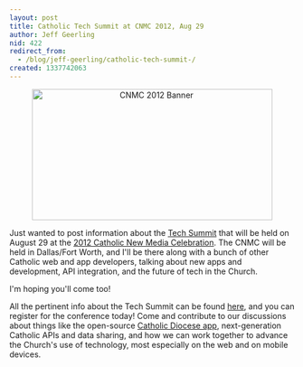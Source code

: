 ```yaml
---
layout: post
title: Catholic Tech Summit at CNMC 2012, Aug 29
author: Jeff Geerling
nid: 422
redirect_from:
  - /blog/jeff-geerling/catholic-tech-summit-/
created: 1337742063
---
```

<p style="text-align: center;"><a href="http://cnmc.sqpn.com/"><img src="http://www.opensourcecatholic.com/sites/opensourcecatholic.com/files/user-uploads/Jeff%20Geerling/cnmc-2012-banner.jpg" alt="CNMC 2012 Banner" title="" width="425" height="232" /></a></p>

Just wanted to post information about the <a href="http://cnmc.sqpn.com/2012/05/21/cnmc-tech-summit-announced/">Tech Summit</a> that will be held on August 29 at the <a href="http://cnmc.sqpn.com/">2012 Catholic New Media Celebration</a>. The CNMC will be held in Dallas/Fort Worth, and I'll be there along with a bunch of other Catholic web and app developers, talking about new apps and development, API integration, and the future of tech in the Church.

I'm hoping you'll come too!

All the pertinent info about the Tech Summit can be found <a href="http://cnmc.sqpn.com/2012/05/21/cnmc-tech-summit-announced/">here</a>, and you can register for the conference today! Come and contribute to our discussions about things like the open-source <a href="http://www.opensourcecatholic.com/project/catholic-diocese-app">Catholic Diocese app</a>, next-generation Catholic APIs and data sharing, and how we can work together to advance the Church's use of technology, most especially on the web and on mobile devices.
